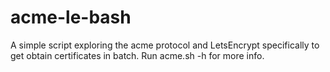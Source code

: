 # acme-le-bash
A simple script exploring the acme protocol and LetsEncrypt specifically to get obtain certificates in batch.
Run acme.sh -h for more info.

